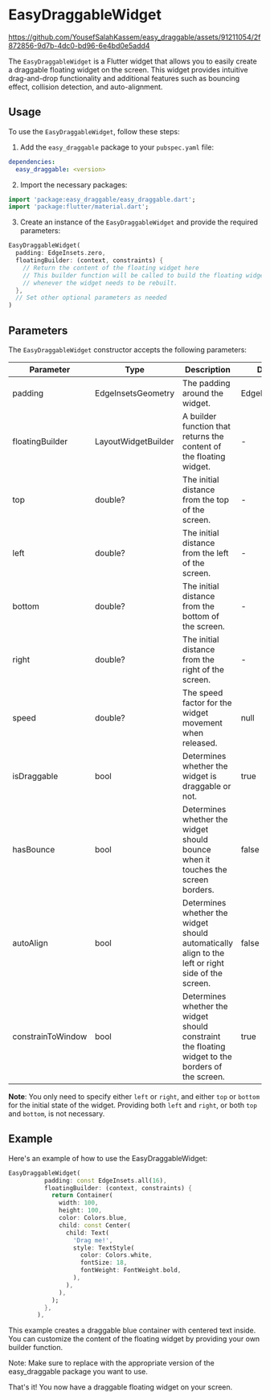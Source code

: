 # EasyDraggableWidget

https://github.com/YousefSalahKassem/easy_draggable/assets/91211054/2f872856-9d7b-4dc0-bd96-6e4bd0e5add4


The `EasyDraggableWidget` is a Flutter widget that allows you to easily create a draggable floating widget on the screen. This widget provides intuitive drag-and-drop functionality and additional features such as bouncing effect, collision detection, and auto-alignment.

## Usage

To use the `EasyDraggableWidget`, follow these steps:

1. Add the `easy_draggable` package to your `pubspec.yaml` file:

```yaml
dependencies:
  easy_draggable: <version>
```

2. Import the necessary packages:

```dart
import 'package:easy_draggable/easy_draggable.dart';
import 'package:flutter/material.dart';
```

3. Create an instance of the `EasyDraggableWidget` and provide the required parameters:
   
```dart
EasyDraggableWidget(
  padding: EdgeInsets.zero,
  floatingBuilder: (context, constraints) {
    // Return the content of the floating widget here
    // This builder function will be called to build the floating widget
    // whenever the widget needs to be rebuilt.
  },
  // Set other optional parameters as needed
)

```

## Parameters

The `EasyDraggableWidget` constructor accepts the following parameters:

| Parameter           | Type                   | Description                                                                                       | Default         |
|---------------------|------------------------|---------------------------------------------------------------------------------------------------|-----------------|
| padding             | EdgeInsetsGeometry     | The padding around the widget.                                                                    | EdgeInsets.zero |
| floatingBuilder     | LayoutWidgetBuilder    | A builder function that returns the content of the floating widget.                               | -               |
| top                 | double?                | The initial distance from the top of the screen.                                                  | -               |
| left                | double?                | The initial distance from the left of the screen.                                                 | -               |
| bottom              | double?                | The initial distance from the bottom of the screen.                                               | -               |
| right               | double?                | The initial distance from the right of the screen.                                                | -               |
| speed               | double?                | The speed factor for the widget movement when released.                                           | null            |
| isDraggable         | bool                   | Determines whether the widget is draggable or not.                                                | true            |
| hasBounce           | bool                   | Determines whether the widget should bounce when it touches the screen borders.                   | false           |
| autoAlign           | bool                   | Determines whether the widget should automatically align to the left or right side of the screen. | false           |
| constrainToWindow   | bool                   | Determines whether the widget should constraint the floating widget to the borders of the screen. | true            |

**Note**: You only need to specify either `left` or `right`, and either `top` or `bottom` for the initial state of the widget. Providing both `left` and `right`, or both `top` and `bottom`, is not necessary.

## Example

Here's an example of how to use the EasyDraggableWidget:

```dart
EasyDraggableWidget(
          padding: const EdgeInsets.all(16),
          floatingBuilder: (context, constraints) {
            return Container(
              width: 100,
              height: 100,
              color: Colors.blue,
              child: const Center(
                child: Text(
                  'Drag me!',
                  style: TextStyle(
                    color: Colors.white,
                    fontSize: 18,
                    fontWeight: FontWeight.bold,
                  ),
                ),
              ),
            );
          },
        ),
```

This example creates a draggable blue container with centered text inside. You can customize the content of the floating widget by providing your own builder function.

Note: Make sure to replace <version> with the appropriate version of the easy_draggable package you want to use.

That's it! You now have a draggable floating widget on your screen.
